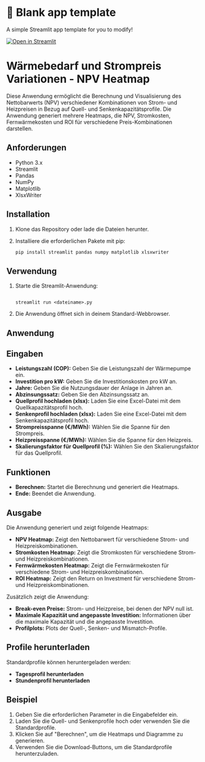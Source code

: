 # 🎈 Blank app template

A simple Streamlit app template for you to modify!

[![Open in Streamlit](https://static.streamlit.io/badges/streamlit_badge_black_white.svg)](https://blank-app-template.streamlit.app/)

# Wärmebedarf und Strompreis Variationen - NPV Heatmap

Diese Anwendung ermöglicht die Berechnung und Visualisierung des Nettobarwerts (NPV) verschiedener Kombinationen von Strom- und Heizpreisen in Bezug auf Quell- und Senkenkapazitätsprofile. Die Anwendung generiert mehrere Heatmaps, die NPV, Stromkosten, Fernwärmekosten und ROI für verschiedene Preis-Kombinationen darstellen.

## Anforderungen

- Python 3.x
- Streamlit
- Pandas
- NumPy
- Matplotlib
- XlsxWriter

## Installation

1. Klone das Repository oder lade die Dateien herunter.
2. Installiere die erforderlichen Pakete mit pip:

   ```bash
   pip install streamlit pandas numpy matplotlib xlsxwriter

## Verwendung

1. Starte die Streamlit-Anwendung:

    ```0bash

    streamlit run <dateiname>.py

2. Die Anwendung öffnet sich in deinem Standard-Webbrowser.

## Anwendung


## Eingaben

- **Leistungszahl (COP):** Geben Sie die Leistungszahl der Wärmepumpe ein.
- **Investition pro kW:** Geben Sie die Investitionskosten pro kW an.
- **Jahre:** Geben Sie die Nutzungsdauer der Anlage in Jahren an.
- **Abzinsungssatz:** Geben Sie den Abzinsungssatz an.
- **Quellprofil hochladen (xlsx):** Laden Sie eine Excel-Datei mit dem Quellkapazitätsprofil hoch.
- **Senkenprofil hochladen (xlsx):** Laden Sie eine Excel-Datei mit dem Senkenkapazitätsprofil hoch.
- **Strompreisspanne (€/MWh):** Wählen Sie die Spanne für den Strompreis.
- **Heizpreisspanne (€/MWh):** Wählen Sie die Spanne für den Heizpreis.
- **Skalierungsfaktor für Quellprofil (%):** Wählen Sie den Skalierungsfaktor für das Quellprofil.

## Funktionen

- **Berechnen:** Startet die Berechnung und generiert die Heatmaps.
- **Ende:** Beendet die Anwendung.

## Ausgabe

Die Anwendung generiert und zeigt folgende Heatmaps:

- **NPV Heatmap:** Zeigt den Nettobarwert für verschiedene Strom- und Heizpreiskombinationen.
- **Stromkosten Heatmap:** Zeigt die Stromkosten für verschiedene Strom- und Heizpreiskombinationen.
- **Fernwärmekosten Heatmap:** Zeigt die Fernwärmekosten für verschiedene Strom- und Heizpreiskombinationen.
- **ROI Heatmap:** Zeigt den Return on Investment für verschiedene Strom- und Heizpreiskombinationen.

Zusätzlich zeigt die Anwendung:

- **Break-even Preise:** Strom- und Heizpreise, bei denen der NPV null ist.
- **Maximale Kapazität und angepasste Investition:** Informationen über die maximale Kapazität und die angepasste Investition.
- **Profilplots:** Plots der Quell-, Senken- und Mismatch-Profile.

## Profile herunterladen

Standardprofile können heruntergeladen werden:

- **Tagesprofil herunterladen**
- **Stundenprofil herunterladen**

## Beispiel

1. Geben Sie die erforderlichen Parameter in die Eingabefelder ein.
2. Laden Sie die Quell- und Senkenprofile hoch oder verwenden Sie die Standardprofile.
3. Klicken Sie auf "Berechnen", um die Heatmaps und Diagramme zu generieren.
4. Verwenden Sie die Download-Buttons, um die Standardprofile herunterzuladen.
